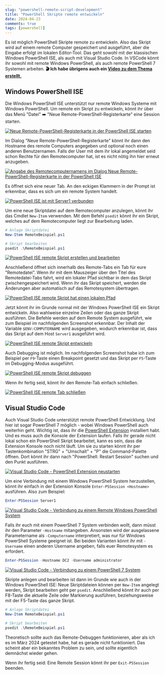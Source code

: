 ```yaml
---
slug: "powershell-remote-script-development"
title: "PowerShell Skripte remote entwickeln"
date: 2024-04-23
comments: true
tags: [powershell]
---
```


Es ist möglich PowerShell Skripte remote zu entwickeln. Also das Skript wird auf einem remote Computer gespeichert und ausgeführt, aber die Eingabe erfolgt im lokalen Editor-Tool. Das geht sowohl mit der klassischen Windows PowerShell ISE, als auch mit Visual Studio Code. In VSCode könnt ihr sowohl mit remote Windows PowerShell, als auch remote PowerShell 7 Systemen arbeiten. **🎬 Ich habe übrigens auch ein [Video zu dem Thema erstellt.](https://www.youtube.com/watch?v=T009J35wJQE)**  

## Windows PowerShell ISE

Die Windows PowerShell ISE unterstützt nur remote Windows Systeme mit Windows PowerShell. Um remote ein Skript zu entwickeln, könnt ihr über das Menü "Datei" ➡️ "Neue Remote-PowerShell-Registerkarte" eine Session starten.

[![Neue Remote-PowerShell-Registerkarte in der PowerShell ISE starten](/images/2024/2024-04-23_PS_Remote_ISE_1.jpg "Neue Remote-PowerShell-Registerkarte in der PowerShell ISE starten")](/images/2024/2024-04-23_PS_Remote_ISE_1.jpg)

Im Dialog "Neue Remote-PowerShell-Registerkarte" könnt ihr dann den Hostname des remote Computers angegeben und optional noch einen anderen Benutzernamen. Falls der User mit dem ihr lokal angemeldet seid schon Rechte für den Remotecomputer hat, ist es nicht nötig ihn hier erneut anzugeben.

[![Angabe des Remotecomputernamens im Dialog Neue Remote-PowerShell-Registerkarte in der PowerShell ISE](/images/2024/2024-04-23_PS_Remote_ISE_2.jpg "Angabe des Remotecomputernamens im Dialog Neue Remote-PowerShell-Registerkarte in der PowerShell ISE")](/images/2024/2024-04-23_PS_Remote_ISE_2.jpg)

Es öffnet sich eine neuer Tab. An den eckigen Klammern in der Prompt ist erkennbar, dass es sich um ein remote System handelt.

[![PowerShell ISE ist mit Server1 verbunden](/images/2024/2024-04-23_PS_Remote_ISE_3.jpg "PowerShell ISE ist mit Server1 verbunden")](/images/2024/2024-04-23_PS_Remote_ISE_3.jpg)

Um eine neue Skriptdatei auf dem Remotecomputer anzulegen, könnt ihr das Cmdlet `New-Item` verwenden. Mit dem Befehl `psedit` könnt ihr ein Skript, welches auf dem Remotecomputer liegt zur Bearbeitung laden.

```powershell
# Anlage Skriptdatei
New-Item RemoteBeispiel.ps1

# Skript bearbeiten
psedit .\RemoteBeispiel.ps1
```

[![PowerShell ISE remote Skript erstellen und bearbeiten](/images/2024/2024-04-23_PS_Remote_ISE_4.jpg "PowerShell ISE remote Skript erstellen und bearbeiten")](/images/2024/2024-04-23_PS_Remote_ISE_4.jpg)

Anschließend öffnet sich innerhalb des Remote-Tabs ein Tab für eure "Remotedatei". Wenn ihr mit dem Mauszeiger über den Titel des Remotedatei-Tabs fahrt, wird ein lokaler Pfad sichtbar in dem das Skript zwischengespeichert wird. Wenn ihr das Skript speichert, werden die Änderungen aber automatisch auf das Remotesystem übertragen.

[![PowerShell ISE remote Skript hat einen lokalen Pfad](/images/2024/2024-04-23_PS_Remote_ISE_5.jpg "PowerShell ISE remote Skript hat einen lokalen Pfad")](/images/2024/2024-04-23_PS_Remote_ISE_5.jpg)

Jetzt könnt ihr im Grunde normal mit der Windows PowerShell ISE ein Skript entwickeln. Also wahlweise einzelne Zeilen oder das ganze Skript ausführen. Die Befehle werden auf dem Remote System ausgeführt, wie zum Beispiel im nachfolgenden Screenshot erkennbar. Der Inhalt der Variable `$ENV:COMPUTERNAME` wird ausgegeben, wodurch erkennbar ist, dass das Skript auf dem Host `Server1` ausgeführt wird.

[![PowerShell ISE remote Skript entwickeln](/images/2024/2024-04-23_PS_Remote_ISE_6.jpg "PowerShell ISE remote Skript entwickeln")](/images/2024/2024-04-23_PS_Remote_ISE_6.jpg)

Auch Debugging ist möglich. Im nachfolgenden Screenshot habe ich zum Beispiel per `F9`-Taste einen Breakpoint gesetzt und das Skript per `F5`-Taste im Debugging-Modus ausgeführt.

[![PowerShell ISE remote Skript debuggen](/images/2024/2024-04-23_PS_Remote_ISE_7.jpg "PowerShell ISE remote Skript debuggen")](/images/2024/2024-04-23_PS_Remote_ISE_7.jpg)

Wenn ihr fertig seid, könnt ihr den Remote-Tab einfach schließen.

[![PowerShell ISE remote Tab schließen](/images/2024/2024-04-23_PS_Remote_ISE_8.jpg "PowerShell ISE remote Tab schließen")](/images/2024/2024-04-23_PS_Remote_ISE_8.jpg)

## Visual Studio Code

Auch Visual Studio Code unterstützt remote PowerShell Entwicklung. Und hier ist sogar PowerShell 7 möglich - wobei Windows PowerShell auch weiterhin geht. Wichtig ist, dass ihr die [PowerShell Extension](https://marketplace.visualstudio.com/items?itemName=ms-vscode.PowerShell) installiert habt. Und es muss auch die Konsole der Extension laufen. Falls ihr gerade nicht lokal schon ein PowerShell Skript bearbeitet, kann es sein, dass die Extension Konsole noch nicht läuft. Um sie zu starten könnt ihr per Tastenkombination "STRG" + "Umschalt" + "P" die Command-Palette öffnen. Dort könnt ihr dann nach "PowerShell: Restart Session" suchen und den Punkt ausführen.

[![Visual Studio Code - PowerShell Extension neustarten](/images/2024/2024-04-23_PS_Remote_VSCode_1.jpg "Visual Studio Code - PowerShell Extension neustarten")](/images/2024/2024-04-23_PS_Remote_VSCode_1.jpg)

Um eine Verbindung mit einem Windows PowerShell System herzustellen, könnt ihr einfach in der Extension Konsole `Enter-PSSession <Hostname>` ausführen. Also zum Beispiel:

```powershell
Enter-PSSession Server1
```

[![Visual Studio Code - Verbindung zu einem Remote Windows PowerShell System](/images/2024/2024-04-23_PS_Remote_VSCode_2.jpg "Visual Studio Code - Verbindung zu einem Remote Windows PowerShell System")](/images/2024/2024-04-23_PS_Remote_VSCode_2.jpg)

Falls ihr euch mit einem PowerShell 7 System verbinden wollt, dann müsst ihr den Parameter `-Hostname` mitangeben. Ansonsten wird der ausgelassene Parametername als `-Computername` interpretiert, was nur für Windows PowerShell Systeme geeignet ist. Bei beiden Varianten könnt ihr mit `-Username` einen anderen Username angeben, falls euer Remotesystem es erfordert.

```powershell
Enter-PSSession -Hostname DC2 -Username administrator
```

[![Visual Studio Code - Verbindung zu einem PowerShell 7 System](/images/2024/2024-04-23_PS_Remote_VSCode_3.jpg "Visual Studio Code - Verbindung zu einem PowerShell 7 System")](/images/2024/2024-04-23_PS_Remote_VSCode_3.jpg)

Skripte anlegen und bearbeiten ist dann im Grunde wie auch in der Windows PowerShell ISE: Neue Skriptdateien können per `New-Item` angelegt werden, Skript bearbeiten geht per `psedit`. Anschließend könnt ihr auch per F8-Taste die aktuelle Zeile oder Markierung ausführen, beziehungsweise mit der F5-Taste das ganze Skript.

```powershell
# Anlage Skriptdatei
New-Item RemoteBeispiel.ps1

# Skript bearbeiten
psedit .\RemoteBeispiel.ps1
```

Theoretisch sollte auch das Remote-Debuggen funktionieren, aber als ich es im März 2024 getestet habe, hat es gerade nicht funktioniert. Das scheint aber ein bekanntes Problem zu sein, und sollte eigentlich demnächst wieder gehen.

Wenn ihr fertig seid: Eine Remote Session könnt ihr per `Exit-PSSession` beenden.
